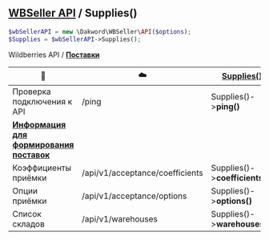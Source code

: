 ## [WBSeller API](/docs/API.md) / Supplies()

```php
$wbSellerAPI = new \Dakword\WBSeller\API($options);
$Supplies = $wbSellerAPI->Supplies();
```

Wildberries API / [**Поставки**](https://openapi.wb.ru/supplies/api/ru/)

| :speech_balloon: | :cloud: | [Supplies()](/src/API/Endpoint/Supplies.php) |
| ---------------- | ------- | -------------------------------------------- |
| Проверка подключения к API | /ping                           | Supplies()->**ping()**         |
| [**Информация для формирования поставок**](https://openapi.wb.ru/supplies/api/ru/#tag/Informaciya-dlya-formirovaniya-postavok) |||
| Коэффициенты приёмки       | /api/v1/acceptance/coefficients | Supplies()->**coefficients()** |
| Опции приёмки              | /api/v1/acceptance/options      | Supplies()->**options()**      |
| Список складов             | /api/v1/warehouses              | Supplies()->**warehouses()**   |
